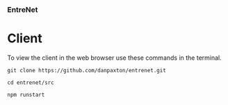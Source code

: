 ### EntreNet

# Client
To view the client in the web browser use these commands in the terminal.
```
git clone https://github.com/danpaxton/entrenet.git

cd entrenet/src

npm runstart
```